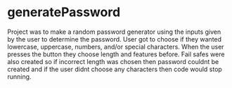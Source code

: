 # generatePassword

Project was to make a random password generator using the inputs given by the user to determine the password. User got to choose if they wanted lowercase, uppercase, numbers, and/or special characters. When the user presses the button they choose length and features before. Fail safes were also created so if incorrect length was chosen then password couldnt be created and if the user didnt choose any characters then code would stop running.
